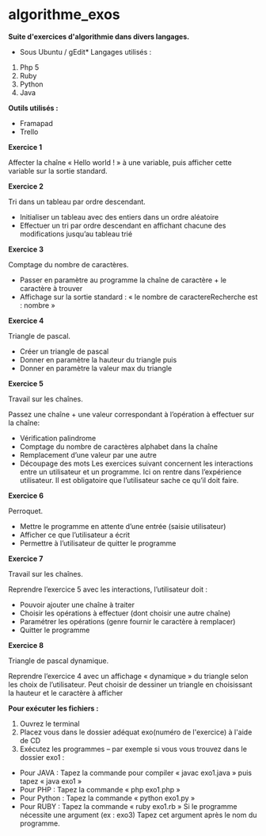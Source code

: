 ﻿algorithme_exos
==

**Suite d'exercices d'algorithmie dans divers langages.**

- Sous Ubuntu / gEdit* Langages utilisés :

1. Php 5 
2. Ruby 
3. Python 
4. Java 

**Outils utilisés :**

- Framapad 
- Trello 

**Exercice 1**

Affecter la chaîne « Hello world ! » à une variable, puis afficher cette variable sur la sortie standard.

**Exercice 2**

Tri dans un tableau par ordre descendant.

- Initialiser un tableau avec des entiers dans un ordre aléatoire 
- Effectuer un tri par ordre descendant en affichant chacune des modifications jusqu’au tableau trié 

**Exercice 3**

Comptage du nombre de caractères.

- Passer en paramètre au programme la chaîne de caractère + le caractère à trouver 
- Affichage sur la sortie standard : « le nombre de caractereRecherche est : nombre » 

**Exercice 4**

Triangle de pascal.

- Créer un triangle de pascal 
- Donner en paramètre la hauteur du triangle puis 
- Donner en paramètre la valeur max du triangle 

**Exercice 5**

Travail sur les chaînes.

Passez une chaîne + une valeur correspondant à l’opération à effectuer sur la chaîne:
- Vérification palindrome 
- Comptage du nombre de caractères alphabet dans la chaîne 
- Remplacement d’une valeur par une autre 
- Découpage des mots 
Les exercices suivant concernent les interactions entre un utilisateur et un programme. Ici on rentre dans l’expérience utilisateur. Il est obligatoire que l’utilisateur sache ce qu’il doit faire. 

**Exercice 6**

Perroquet.

- Mettre le programme en attente d’une entrée (saisie utilisateur) 
- Afficher ce que l’utilisateur a écrit
- Permettre à l’utilisateur de quitter le programme

**Exercice 7**

Travail sur les chaînes.

Reprendre l’exercice 5 avec les interactions, l’utilisateur doit :
- Pouvoir ajouter une chaîne à traiter 
- Choisir les opérations à effectuer (dont choisir une autre chaîne) 
- Paramétrer les opérations (genre fournir le caractère à remplacer) 
- Quitter le programme

**Exercice 8**

Triangle de pascal dynamique.

Reprendre l’exercice 4 avec un affichage « dynamique » du triangle selon les choix de l’utilisateur. Peut choisir de dessiner un triangle en choisissant la hauteur et le caractère à afficher

**Pour exécuter les fichiers :**

1. Ouvrez le terminal
2. Placez vous dans le dossier adéquat exo(numéro de l'exercice) à l'aide de CD
3. Exécutez les programmes – par exemple si vous vous trouvez dans le dossier exo1 :

- Pour JAVA : Tapez la commande pour compiler « javac exo1.java » puis tapez « java exo1 » 
- Pour PHP : Tapez la commande « php exo1.php » 
- Pour Python : Tapez la commande « python exo1.py »
- Pour RUBY : Tapez la commande « ruby exo1.rb »
Si le programme nécessite une argument (ex : exo3) Tapez cet argument après le nom du programme.
